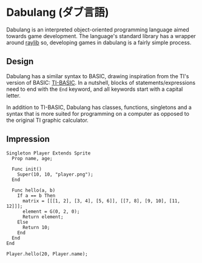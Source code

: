 # Dabulang (ダブ言語)

Dabulang is an interpreted object-oriented programming language aimed towards game development. The language's standard library has a wrapper around [raylib](https://www.raylib.com) so, developing games in dabulang is a fairly simple process.

## Design

Dabulang has a similar syntax to BASIC, drawing inspiration from the TI's version of BASIC: [TI-BASIC](https://en.wikipedia.org/wiki/TI-BASIC). In a nutshell, blocks of statements/expressions need to end with the `End` keyword, and all keywords start with a capital letter.

In addition to TI-BASIC, Dabulang has classes, functions, singletons and a syntax that is more suited for programming on a computer as opposed to the original TI graphic calculator.

## Impression

```Dabulang
Singleton Player Extends Sprite
  Prop name, age;

  Func init()
    Super(10, 10, "player.png");
  End

  Func hello(a, b)
    If a == b Then
      matrix = [[[1, 2], [3, 4], [5, 6]], [[7, 8], [9, 10], [11, 12]]];
      element = G(0, 2, 0);
      Return element;
    Else
      Return 10;
    End
  End
End

Player.hello(20, Player.name);
```
